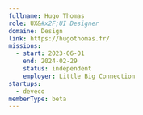```yaml
---
fullname: Hugo Thomas
role: UX&#x2F;UI Designer
domaine: Design
link: https://hugothomas.fr/
missions:
  - start: 2023-06-01
    end: 2024-02-29
    status: independent
    employer: Little Big Connection
startups:
  - deveco
memberType: beta
---
```


